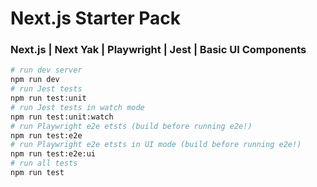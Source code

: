 # Next.js Starter Pack

### Next.js | Next Yak | Playwright | Jest | Basic UI Components

```bash
# run dev server
npm run dev
# run Jest tests
npm run test:unit
# run Jest tests in watch mode
npm run test:unit:watch
# run Playwright e2e etsts (build before running e2e!)
npm run test:e2e
# run Playwright e2e etsts in UI mode (build before running e2e!)
npm run test:e2e:ui
# run all tests
npm run test
```
